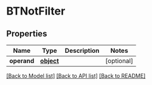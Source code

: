 # BTNotFilter

## Properties
Name | Type | Description | Notes
------------ | ------------- | ------------- | -------------
**operand** | [**object**](.md) |  | [optional] 

[[Back to Model list]](../README.md#documentation-for-models) [[Back to API list]](../README.md#documentation-for-api-endpoints) [[Back to README]](../README.md)


